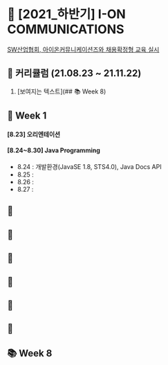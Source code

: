# 🚀 [2021_하반기] I-ON COMMUNICATIONS
[SW산업협회, 아이온커뮤니케이션즈와 채용확정형 교육 실시](https://zdnet.co.kr/view/?no=20210824102600)

## 🌱 커리큘럼 (21.08.23 ~ 21.11.22)
1. [보여지는 텍스트](## 📚 Week 8)


## 📕 Week 1
#### [8.23] 오리엔테이션
#### [8.24~8.30] Java Programming
- 8.24 : 개발환경(JavaSE 1.8, STS4.0), Java Docs API
- 8.25 : 
- 8.26 : 
- 8.27 : 

## 📙
## 📒
## 📗
## 📘 
## 📔
## 📓
## 📚 Week 8
